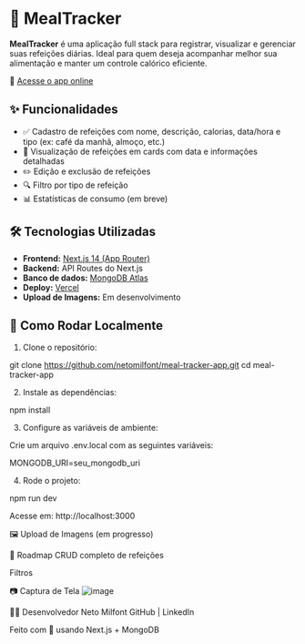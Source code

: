 # 🥗 MealTracker

**MealTracker** é uma aplicação full stack para registrar, visualizar e gerenciar suas refeições diárias. Ideal para quem deseja acompanhar melhor sua alimentação e manter um controle calórico eficiente.

🔗 [Acesse o app online](hhttps://my-meals-app.vercel.app/)

## ✨ Funcionalidades

- ✅ Cadastro de refeições com nome, descrição, calorias, data/hora e tipo (ex: café da manhã, almoço, etc.)
- 📅 Visualização de refeições em cards com data e informações detalhadas
- ✏️ Edição e exclusão de refeições
- 🔍 Filtro por tipo de refeição
- 📊 Estatísticas de consumo (em breve)

## 🛠️ Tecnologias Utilizadas

- **Frontend:** [Next.js 14 (App Router)](https://nextjs.org/)
- **Backend:** API Routes do Next.js
- **Banco de dados:** [MongoDB Atlas](https://www.mongodb.com/atlas)
- **Deploy:** [Vercel](https://vercel.com/)
- **Upload de Imagens:** Em desenvolvimento

## 🧪 Como Rodar Localmente

1. Clone o repositório:

git clone https://github.com/netomilfont/meal-tracker-app.git
cd meal-tracker-app

2. Instale as dependências:
   
npm install

3. Configure as variáveis de ambiente:

Crie um arquivo .env.local com as seguintes variáveis:

MONGODB_URI=seu_mongodb_uri

4. Rode o projeto:

npm run dev

Acesse em: http://localhost:3000

🖼️ Upload de Imagens (em progresso)

📌 Roadmap
 CRUD completo de refeições

 Filtros

📷 Captura de Tela
![image](https://github.com/user-attachments/assets/5db921fd-38ff-4f8e-bd76-d70c2a0f1ba8)


👨‍💻 Desenvolvedor
Neto Milfont
GitHub | LinkedIn

Feito com 💚 usando Next.js + MongoDB
